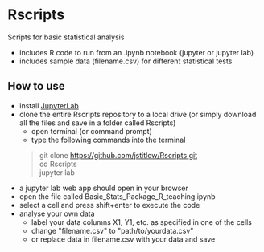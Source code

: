 # Rscripts
Scripts for basic statistical analysis  
- includes R code to run from an .ipynb notebook (jupyter or jupyter lab)  
- includes sample data (filename.csv) for different statistical tests  

## How to use
- install [JupyterLab](https://jupyterlab.readthedocs.io/en/stable/getting_started/installation.html)
- clone the entire Rscripts repository to a local drive (or simply download all the files and save in a folder called Rscripts) 
  - open terminal (or command prompt) 
  - type the following commands into the terminal
  > git clone https://github.com/jstitlow/Rscripts.git  
  > cd Rscripts  
  > jupyter lab
- a jupyter lab web app should open in your browser
- open the file called Basic_Stats_Package_R_teaching.ipynb
- select a cell and press shift+enter to execute the code
- analyse your own data
  - label your data columns X1, Y1, etc. as specified in one of the cells
  - change "filename.csv" to "path/to/yourdata.csv"
  - or replace data in filename.csv with your data and save 
